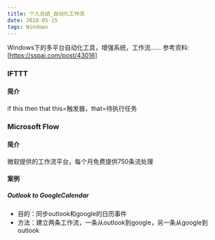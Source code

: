 ```yaml
---
title: 个人总结_自动化工作流
date: 2018-05-15
tags: Windows
---
```


Windows下的多平台自动化工具，增强系统，工作流......
参考资料: [https://sspai.com/post/43016]
 <!-- more -->

### IFTTT
#### 简介
if this then that
this=触发器，that=待执行任务

### Microsoft Flow
#### 简介
微软提供的工作流平台，每个月免费提供750条流处理

#### 案例
##### Outlook to GoogleCalendar
  * 目的：同步outlook和google的日历事件
  * 方法：建立两条工作流，一条从outlook到google，另一条从google到outlook
